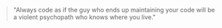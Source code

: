 > "Always code as if the guy who ends up maintaining your code will be a violent psychopath who knows where you live." 
